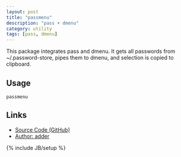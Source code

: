 ```yaml
---
layout: post
title: "passmenu"
description: "pass + dmenu"
category: utility
tags: [pass, dmenu]
---
```

This package integrates pass and dmenu.
It gets all passwords from ~/.password-store, pipes them to dmenu, and selection is copied to clipboard.

## Usage

`passmenu`

## Links
* [Source Code (GitHub)](https://github.com/adder46/passmenu)
* [Author: adder](https://github.com/adder46)

{% include JB/setup %}
